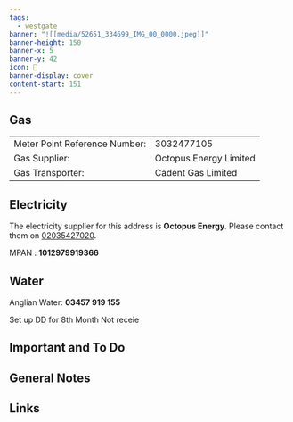 ```yaml
---
tags:
  - westgate
banner: "![[media/52651_334699_IMG_00_0000.jpeg]]"
banner-height: 150
banner-x: 5
banner-y: 42
icon: 🏡
banner-display: cover
content-start: 151
---
```

## Gas

|   |   |
|---|---|
|Meter Point Reference Number:|3032477105|
|Gas Supplier:|Octopus Energy Limited|
|Gas Transporter:|Cadent Gas Limited|

## Electricity

The electricity supplier for this address is **Octopus Energy**. Please contact them on [02035427020](tel:02035427020).

MPAN : **1012979919366**

## Water

Anglian Water: **03457 919 155**

Set up DD for 8th Month Not receie

## Important and To Do

## General Notes

## Links

